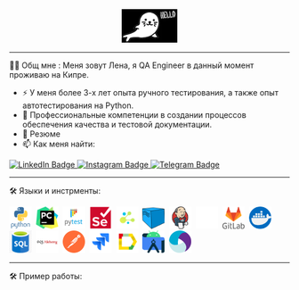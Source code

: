 
<div id="header" align="center">
  <img src="https://github.com/ElenaAngelcheva/ElenaAngelcheva/blob/main/img/logos/200w.webp" width="100"/>
</div>


---
:woman_technologist: Общ мне : Меня зовут Лена, я QA Engineer в данный момент проживаю на Кипре.
- :zap: У меня более 3-х лет опыта ручного тестирования, а также опыт автотестирования на Python.
- :telescope: Профессиональные компетенции в создании процессов обеспечения качества и тестовой документации.
- :seedling: Резюме
- :mailbox: Как меня найти: <div id="badges" align="center">
 <a href="https://www.linkedin.com/in/angelcheva/">
    <img src="https://img.shields.io/badge/LinkedIn-blue?style=for-the-badge&logo=linkedin&logoColor=white" alt="LinkedIn Badge"/>
  </a>
  <a href="https://instagram.com/elena_angelcheva?igshid=YmMyMTA2M2Y=">
    <img src="https://img.shields.io/badge/Instagram-c71585?style=for-the-badge&logo=instagram&logoColor=white" alt="Instagram Badge"/>
  </a>
  <a href="https://t.me/Ang_ev">
    <img src="https://img.shields.io/badge/Telegram-blue?style=for-the-badge&logo=telegram&logoColor=white" alt="Telegram Badge"/>
  </a>

  ---
  :hammer_and_wrench: Языки и инстрменты:
  <div>
  <img src="https://github.com/ElenaAngelcheva/ElenaAngelcheva/blob/main/img/logos/python.svg" title="Python" alt="Python" width="40" height="40"/>&nbsp;   
  <img src="https://github.com/ElenaAngelcheva/ElenaAngelcheva/blob/main/img/logos/pycharm.png" title="Pycharm" alt="Pycharm" width="40" height="40"/>&nbsp; 
  <img src="https://github.com/ElenaAngelcheva/ElenaAngelcheva/blob/main/img/logos/pytest.svg" title="Pytest" alt="Pytest" width="40" height="40"/>&nbsp;   
  <img src="https://github.com/ElenaAngelcheva/ElenaAngelcheva/blob/main/img/logos/selenium.svg" title="Selenium" alt="Selenium" width="40" height="40"/>&nbsp;
  <img src="https://github.com/ElenaAngelcheva/ElenaAngelcheva/blob/main/img/logos/selene.png" title="Selene" alt="Selene" width="40" height="40"/>&nbsp;
  <img src="https://github.com/ElenaAngelcheva/ElenaAngelcheva/blob/main/img/logos/selenoid.png" title="Selenoid" alt="Selenoid" width="40" height="40"/>&nbsp;
  <img src="https://github.com/ElenaAngelcheva/ElenaAngelcheva/blob/main/img/logos/jenkins.svg" title="Jenkins" alt="Jenkins" width="40" height="40"/>&nbsp;
  <img src="https://github.com/ElenaAngelcheva/ElenaAngelcheva/blob/main/img/logos/github.png" title="Github" alt="Github" width="40" height="40"/>&nbsp;
  <img src="https://github.com/ElenaAngelcheva/ElenaAngelcheva/blob/main/img/logos/gitlab.svg" title="Gitlab" alt="Gitlab" width="40" height="40"/>&nbsp;
  <img src="https://github.com/ElenaAngelcheva/ElenaAngelcheva/blob/main/img/logos/docker.png" title="Docker" alt="Docker" width="40" height="40"/>&nbsp;
  <img src="https://github.com/ElenaAngelcheva/ElenaAngelcheva/blob/main/img/logos/sql.png" title="Sql" alt="Sql" width="40" height="40"/>&nbsp;
  <img src="https://github.com/ElenaAngelcheva/ElenaAngelcheva/blob/main/img/logos/sqlalchemy.svg" title="Sqlalchemy" alt="Sqlalchemy" width="40" height="40"/>&nbsp;
  <img src="https://github.com/ElenaAngelcheva/ElenaAngelcheva/blob/main/img/logos/postman.png" title="Postman" alt="Postman" width="40" height="40"/>&nbsp;
  <img src="https://github.com/ElenaAngelcheva/ElenaAngelcheva/blob/main/img/logos/jira.svg" title="Jira" alt="Jira" width="40" height="40"/>&nbsp;
  <img src="https://github.com/ElenaAngelcheva/ElenaAngelcheva/blob/main/img/logos/Allure.svg" title="Allure" alt="Allure" width="40" height="40"/>&nbsp;
  <img src="https://github.com/ElenaAngelcheva/ElenaAngelcheva/blob/main/img/logos/android-studio.png" title="Android-studio" alt="Android-studio" width="40" height="40"/>&nbsp;
  <img src="https://github.com/ElenaAngelcheva/ElenaAngelcheva/blob/main/img/logos/appium.png" title="Appium" alt="Appium" width="40" height="40"/>&nbsp;  
</div>

  ---
  
 :hammer_and_wrench: Пример работы:
  
  
